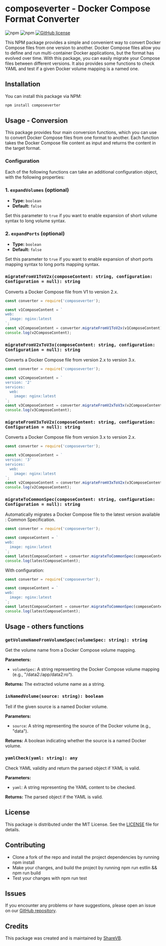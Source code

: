 # composeverter - Docker Compose Format Converter

![npm](https://img.shields.io/npm/v/composeverter)
![npm](https://img.shields.io/npm/dt/composeverter)
[![GitHub license](https://img.shields.io/github/license/outilslibre/composeverter)](https://github.com/outilslibre/composeverter/blob/master/LICENSE)

This NPM package provides a simple and convenient way to convert Docker Compose files from one version to another. Docker Compose files allow you to define and run multi-container Docker applications, but the format has evolved over time. With this package, you can easily migrate your Compose files between different versions.
It also provides some functions to check YAML and test if a given Docker volume mapping is a named one.

## Installation

You can install this package via NPM:

```bash
npm install composeverter
```

## Usage - Conversion

This package provides four main conversion functions, which you can use to convert Docker Compose files from one format to another. Each function takes the Docker Compose file content as input and returns the content in the target format. 

### Configuration 

Each of the following functions can take an additional configuration object, with the following properties:

### 1. `expandVolumes` (optional)

- **Type:** `boolean`
- **Default:** `false`

Set this parameter to `true` if you want to enable expansion of short volume syntax to long volume syntax.

### 2. `expandPorts` (optional)

- **Type:** `boolean`
- **Default:** `false`

Set this parameter to `true` if you want to enable expansion of short ports mapping syntax to long ports mapping syntax.


### `migrateFromV1ToV2x(composeContent: string, configuration: Configuration = null): string`

Converts a Docker Compose file from V1 to version 2.x.

```javascript
const converter = require('composeverter');

const v1ComposeContent = `
web:
  image: nginx:latest
`;
const v2ComposeContent = converter.migrateFromV1ToV2x(v1ComposeContent);
console.log(v2ComposeContent);
```

### `migrateFromV2xToV3x(composeContent: string, configuration: Configuration = null): string`

Converts a Docker Compose file from version 2.x to version 3.x.

```javascript
const converter = require('composeverter');

const v2ComposeContent = `
version: '2'
services:
  web:
    image: nginx:latest
`;
const v3ComposeContent = converter.migrateFromV2xToV3x(v2ComposeContent);
console.log(v3ComposeContent);
```

### `migrateFromV3xToV2x(composeContent: string, configuration: Configuration = null): string`

Converts a Docker Compose file from version 3.x to version 2.x.

```javascript
const converter = require('composeverter');

const v3ComposeContent = `
version: '3'
services:
  web:
    image: nginx:latest
`;
const v2ComposeContent = converter.migrateFromV3xToV2x(v3ComposeContent);
console.log(v2ComposeContent);
```

### `migrateToCommonSpec(composeContent: string, configuration: Configuration = null): string`

Automatically migrates a Docker Compose file to the latest version available : Common Specification.

```javascript
const converter = require('composeverter');

const composeContent = `
web:
  image: nginx:latest
`;
const latestComposeContent = converter.migrateToCommonSpec(composeContent);
console.log(latestComposeContent);
```

With configuration:

```javascript
const converter = require('composeverter');

const composeContent = `
web:
  image: nginx:latest
`;
const latestComposeContent = converter.migrateToCommonSpec(composeContent, {expandPorts: true, expandVolumes: true});
console.log(latestComposeContent);
```


## Usage - others functions

### `getVolumeNameFromVolumeSpec(volumeSpec: string): string`

Get the volume name from a Docker Compose volume mapping.

**Parameters:**
- `volumeSpec`: A string representing the Docker Compose volume mapping (e.g., "/data2:/app/data2:ro").

**Returns:**
The extracted volume name as a string.

### `isNamedVolume(source: string): boolean`

Tell if the given source is a named Docker volume.

**Parameters:**
- `source`: A string representing the source of the Docker volume (e.g., "data").

**Returns:**
A boolean indicating whether the source is a named Docker volume.

### `yamlCheck(yaml: string): any`

Check YAML validity and return the parsed object if YAML is valid.

**Parameters:**
- `yaml`: A string representing the YAML content to be checked.

**Returns:**
The parsed object if the YAML is valid.


## License

This package is distributed under the MIT License. See the [LICENSE](https://github.com/outilslibre/composeverter/LICENSE.md) file for details.

## Contributing
 - Clone a fork of the repo and install the project dependencies by running npm install
 - Make your changes, and build the project by running npm run estlin && npm run build
 - Test your changes with npm run test

## Issues

If you encounter any problems or have suggestions, please open an issue on our [GitHub repository](https://github.com/outilslibre/composeverter).

## Credits

This package was created and is maintained by [ShareVB](https://github.com/sharevb).

